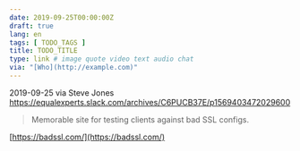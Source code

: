 ```yaml
---
date: 2019-09-25T00:00:00Z
draft: true
lang: en
tags: [ TODO_TAGS ]
title: TODO_TITLE
type: link # image quote video text audio chat
via: "[Who](http://example.com)"
---
```



2019-09-25 via Steve Jones
https://equalexperts.slack.com/archives/C6PUCB37E/p1569403472029600

>  Memorable site for testing clients against bad SSL configs.

[https://badssl.com/](https://badssl.com/)

